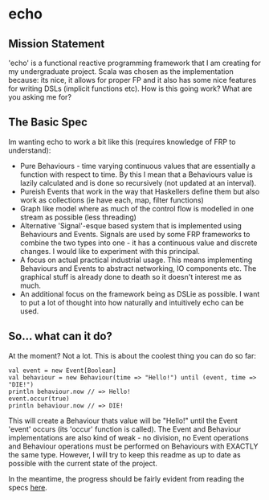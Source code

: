 # echo

## Mission Statement

'echo' is a functional reactive programming framework that I am creating for my undergraduate project. Scala was
chosen as the implementation because: its nice, it allows for proper FP and it also has some nice features for writing
DSLs (implicit functions etc). How is this going work? What are you asking me for?

## The Basic Spec

Im wanting echo to work a bit like this (requires knowledge of FRP to understand):

* Pure Behaviours - time varying continuous values that are essentially a function with respect to time. By this I mean that a Behaviours value is lazily calculated and is done so recursively (not updated at an interval).
* Pureish Events that work in the way that Haskellers define them but also work as collections (ie have each, map, filter functions)
* Graph like model where as much of the control flow is modelled in one stream as possible (less threading)
* Alternative 'Signal'-esque based system that is implemented using Behaviours and Events. Signals are used by some FRP frameworks to combine the two types into one - it has a continuous value and discrete changes. I would like to experiment with this principal.
* A focus on actual practical industrial usage. This means implementing Behaviours and Events to abstract networking, IO components etc. The graphical stuff is already done to death so it doesn't interest me as much.
* An additional focus on the framework being as DSLie as possible. I want to put a lot of thought into how naturally and intuitively echo can be used.

## So... what can it do?

At the moment? Not a lot. This is about the coolest thing you can do so far:

    val event = new Event[Boolean]
    val behaviour = new Behaviour(time => "Hello!") until (event, time => "DIE!")
    println behaviour.now // => Hello!
    event.occur(true)
    println behaviour.now // => DIE!
    
This will create a Behaviour thats value will be "Hello!" until the Event 'event' occurs (its 'occur' function is called).
The Event and Behaviour implementations are also kind of weak - no division, no Event operations and Behaviour operations must
be performed on Behaviours with EXACTLY the same type. However, I will try to keep this readme as up to date as possible with
the current state of the project.

In the meantime, the progress should be fairly evident from reading the specs [here](http://www.github.com/oetzi/echo/wiki).